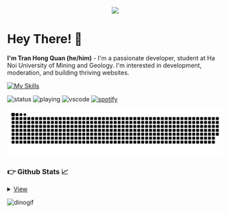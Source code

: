 <!-- Yahoooooo -->
<p align="center">
<img  src="https://gifsec.com/wp-content/uploads/2022/10/nezuko-gif-4.gif" />
</p>

<!-- Intro  -->
# Hey There! 👋
**I'm Tran Hong Quan (he/him)** - I'm a passionate developer, student at Ha Noi University of Mining and Geology. I'm interested in development, moderation, and building thriving websites.





<!--Technical skills  -->
[![My Skills](https://skillicons.dev/icons?i=js,ts,scss,tailwind,bootstrap,angular,dotnet,mysql,firebase,mongodb,docker,postman,rider,git,arch&theme=dark)](https://skillicons.dev)

<!--Shields  -->
![status](https://nocache.advaith.workers.dev?url=https://img.shields.io/endpoint?url=https://dev.discordprofiles.me/api/badge/status/276544649148235776?simple=true)
![playing](https://nocache.advaith.workers.dev?url=https://img.shields.io/endpoint?url=https://dev.discordprofiles.me/api/badge/playing/276544649148235776)
![vscode](https://nocache.advaith.workers.dev?url=https://img.shields.io/endpoint?url=https://dev.discordprofiles.me/api/badge/vscode/276544649148235776)
[![spotify](https://nocache.advaith.workers.dev?url=https://img.shields.io/endpoint?url=https://dev.discordprofiles.me/api/badge/spotify/276544649148235776)](https://dev.discordprofiles.me/openspotify/276544649148235776)


<!-- contribution snake  -->
<p align="center">
   <source media="(prefers-color-scheme: dark)" srcset=https://github.com/anotherkj/zestkr28/blob/output/github-contribution-grid-snake-dark.svg">
   <img alt="github contribution grid snake animation" src="https://github.com/zestkr28/zestkr28/blob/output/github-contribution-grid-snake-dark.svg">
</p>

<!--Github Stats -->
<h3> 👉  Github Stats 📈 </h3>
<details>
  <summary> <u> View </u> </summary>
  <br>
  <img alt="Github stats" src="https://github-readme-stats.vercel.app/api?username=zestkr28&theme=blueberry&count_private=true&hide_border=true&line_height=20">
  <img alt="Top Langs" src="https://github-readme-stats.vercel.app/api/top-langs/?username=zestkr28&layout=compact&theme=blueberry&count_private=true&hide_border=true">
</details>



![dinogif](https://github.com/saadeghi/saadeghi/raw/master/dino.gif)





